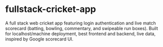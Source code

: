 # fullstack-cricket-app
A full stack web cricket app featuring login authentication and live match scorecard (batting, bowling, commentary, and swipeable run boxes). Built for localhost/machine deployment, best frontend and backend, live data, inspired by Google scorecard UI.
